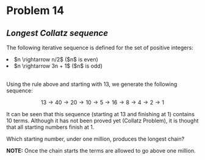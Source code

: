 # Problem 14
## _Longest Collatz sequence_



The following iterative sequence is defined for the set of positive integers:

<li>$n \rightarrow n/2$ ($n$ is even)</li>
<li>$n \rightarrow 3n + 1$ ($n$ is odd)</li><br>

Using the rule above and starting with $13$, we generate the following sequence:

$$13 → 40 \rightarrow 20 \rightarrow 10 \rightarrow 5 \rightarrow 16 \rightarrow 8 \rightarrow 4 \rightarrow 2 \rightarrow 1$$

It can be seen that this sequence (starting at $13$ and finishing at $1$) contains $10$ terms. Although it has not been proved yet (Collatz Problem), it is thought that all starting numbers finish at $1$.

Which starting number, under one million, produces the longest chain?

**NOTE:** Once the chain starts the terms are allowed to go above one million.
